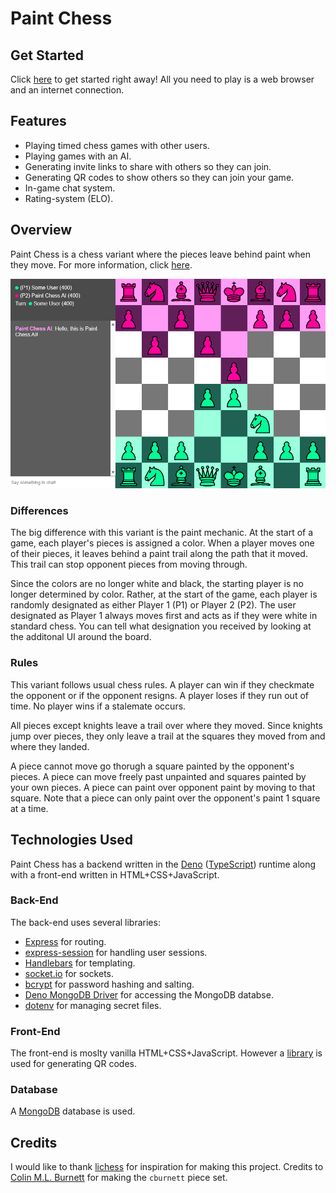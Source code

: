 # Paint Chess

## Get Started
Click [here](https://paint-chess.onrender.com/) to get started right away! All you need to play is a web browser and an internet connection.

## Features
* Playing timed chess games with other users.
* Playing games with an AI.
* Generating invite links to share with others so they can join.
* Generating QR codes to show others so they can join your game.
* In-game chat system.
* Rating-system (ELO).

## Overview
Paint Chess is a chess variant where the pieces leave behind paint when they move. For more information, click [here](https://paint-chess.onrender.com/how-to-play).

![Example game against an AI](public/images/examples/example_ai_match.png)

### Differences
The big difference with this variant is the paint mechanic. At the start of a game, each player's pieces is assigned a color. When a player moves one of their pieces, it leaves behind a paint trail along the path that it moved. This trail can stop opponent pieces from moving through.

Since the colors are no longer white and black, the starting player is no longer determined by color. Rather, at the start of the game, each player is randomly designated as either Player 1 (P1) or Player 2 (P2). The user designated as Player 1 always moves first and acts as if they were white in standard chess. You can tell what designation you received by looking at the additonal UI around the board.

### Rules
This variant follows usual chess rules. A player can win if they checkmate the opponent or if the opponent resigns. A player loses if they run out of time. No player wins if a stalemate occurs.

All pieces except knights leave a trail over where they moved. Since knights jump over pieces, they only leave a trail at the squares they moved from and where they landed.

A piece cannot move go thorugh a square painted by the opponent's pieces. A piece can move freely past unpainted and squares painted by your own pieces. A piece can paint over opponent paint by moving to that square. Note that a piece can only paint over the opponent's paint 1 square at a time.

## Technologies Used
Paint Chess has a backend written in the [Deno](https://deno.com/) ([TypeScript](https://www.typescriptlang.org/)) runtime along with a front-end written in HTML+CSS+JavaScript.

### Back-End
The back-end uses several libraries:
* [Express](https://expressjs.com/) for routing.
* [express-session](https://www.npmjs.com/package/express-session) for handling user sessions.
* [Handlebars](https://handlebarsjs.com/) for templating.
* [socket.io](https://socket.io/) for sockets.
* [bcrypt](https://www.npmjs.com/package/bcryptjs) for password hashing and salting.
* [Deno MongoDB Driver](https://deno.land/x/mongo@v0.34.0) for accessing the MongoDB databse.
* [dotenv](https://www.npmjs.com/package/dotenv) for managing secret files.

### Front-End
The front-end is moslty vanilla HTML+CSS+JavaScript. However a [library](https://davidshimjs.github.io/qrcodejs/) is used for generating QR codes.

### Database
A [MongoDB](https://www.mongodb.com/) database is used.

## Credits
I would like to thank [lichess](https://github.com/lichess-org/lila) for inspiration for making this project. Credits to [Colin M.L. Burnett](https://en.wikipedia.org/wiki/User:Cburnett) for making the `cburnett` piece set.
